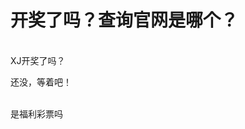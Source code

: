 # 开奖了吗？查询官网是哪个？


<br />
XJ开奖了吗？

还没，等着吧！<br />
<br />
<img src="static/image/smiley/default/lol.gif" smilieid="12" border="0" alt="" /><img src="static/image/smiley/default/lol.gif" smilieid="12" border="0" alt="" /><img src="static/image/smiley/default/lol.gif" smilieid="12" border="0" alt="" />

是福利彩票吗
